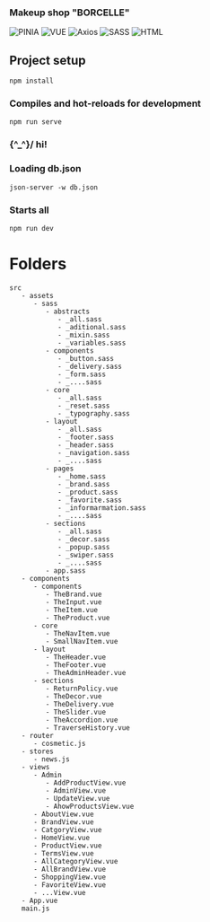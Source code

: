 ### Makeup shop "BORCELLE" 

![PINIA](https://img.shields.io/badge/PINIA-480ca8?style=flat&logo=vuedotjs&logoColor=fff)
![VUE](https://img.shields.io/badge/Vue%20JS%203-480ca8?style=flat&logo=vuedotjs&logoColor=fff)
![Axios](https://img.shields.io/badge/axios-480ca8?style=flat&logo=axios&logoColor=fff)
![SASS](https://img.shields.io/badge/SASS-480ca8?style=flat&logo=sass&logoColor=fff)
![HTML](https://img.shields.io/badge/HTML%205-480ca8?style=flat&logo=html5&logoColor=fff)

## Project setup
```
npm install 
```

### Compiles and hot-reloads for development
```
npm run serve 
```

###   \{^_^}/ hi!

###  Loading db.json
```
json-server -w db.json
```


###  Starts all
```
npm run dev
```

# Folders

```
src
   - assets
      - sass
         - abstracts
            - _all.sass
            - _aditional.sass
            - _mixin.sass
            - _variables.sass
         - components
            - _button.sass
            - _delivery.sass
            - _form.sass
            - _....sass
         - core
            - _all.sass
            - _reset.sass
            - _typography.sass
         - layout
            - _all.sass
            - _footer.sass
            - _header.sass
            - _navigation.sass
            - _....sass
         - pages
            - _home.sass
            - _brand.sass
            - _product.sass
            - _favorite.sass
            - _informarmation.sass
            - _....sass
         - sections
            - _all.sass
            - _decor.sass
            - _popup.sass
            - _swiper.sass
            - _....sass
         - app.sass
   - components
      - components
         - TheBrand.vue
         - TheInput.vue
         - TheItem.vue
         - TheProduct.vue
      - core
         - TheNavItem.vue
         - SmallNavItem.vue
      - layout
         - TheHeader.vue
         - TheFooter.vue
         - TheAdminHeader.vue
      - sections
         - ReturnPolicy.vue
         - TheDecor.vue
         - TheDelivery.vue
         - TheSlider.vue
         - TheAccordion.vue
         - TraverseHistory.vue
   - router
      - cosmetic.js
   - stores
      - news.js
   - views
      - Admin
         - AddProductView.vue
         - AdminView.vue
         - UpdateView.vue
         - AhowProductsView.vue
      - AboutView.vue
      - BrandView.vue
      - CatgoryView.vue
      - HomeView.vue
      - ProductView.vue
      - TermsView.vue
      - AllCategoryView.vue
      - AllBrandView.vue
      - ShoppingView.vue
      - FavoriteView.vue
      - ...View.vue
   - App.vue
   main.js
```